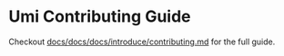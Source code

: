# Umi Contributing Guide

Checkout [docs/docs/docs/introduce/contributing.md](docs/docs/docs/introduce/contributing.md) for the full guide.
